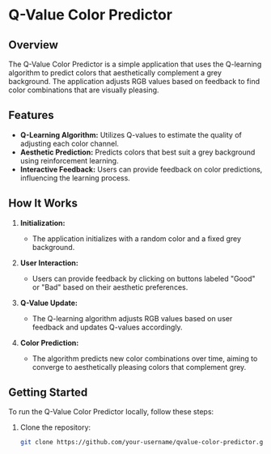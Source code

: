 # Q-Value Color Predictor

## Overview

The Q-Value Color Predictor is a simple application that uses the Q-learning algorithm to predict colors that aesthetically complement a grey background. The application adjusts RGB values based on feedback to find color combinations that are visually pleasing.

## Features

- **Q-Learning Algorithm:** Utilizes Q-values to estimate the quality of adjusting each color channel.
- **Aesthetic Prediction:** Predicts colors that best suit a grey background using reinforcement learning.
- **Interactive Feedback:** Users can provide feedback on color predictions, influencing the learning process.

## How It Works

1. **Initialization:**
   - The application initializes with a random color and a fixed grey background.

2. **User Interaction:**
   - Users can provide feedback by clicking on buttons labeled "Good" or "Bad" based on their aesthetic preferences.

3. **Q-Value Update:**
   - The Q-learning algorithm adjusts RGB values based on user feedback and updates Q-values accordingly.

4. **Color Prediction:**
   - The algorithm predicts new color combinations over time, aiming to converge to aesthetically pleasing colors that complement grey.

## Getting Started

To run the Q-Value Color Predictor locally, follow these steps:

1. Clone the repository:

   ```bash
   git clone https://github.com/your-username/qvalue-color-predictor.git
